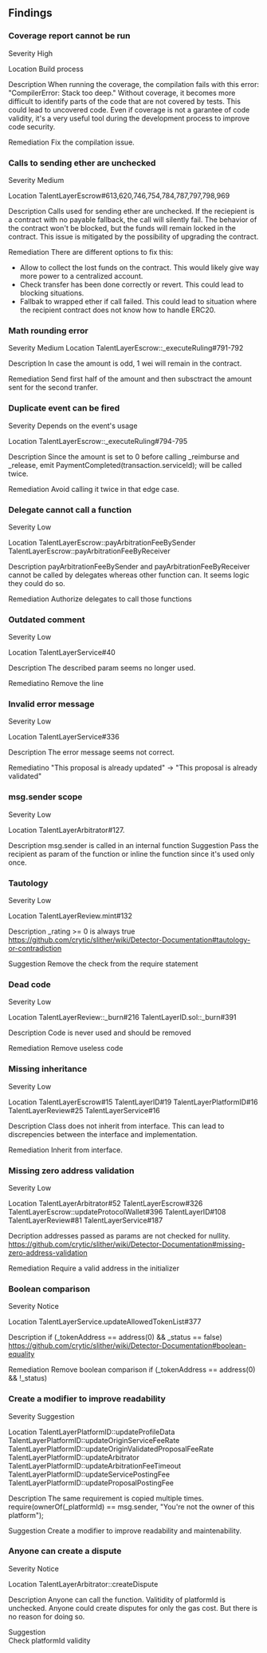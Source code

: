 ## Findings

### Coverage report cannot be run
Severity
High

Location
Build process

Description
When running the coverage, the compilation fails with this error: "CompilerError: Stack too deep."
Without coverage, it becomes more difficult to identify parts of the code that are not covered by tests. This could lead to uncovered code.
Even if coverage is not a garantee of code validity, it's a very useful tool during the development process to improve code security.

Remediation
Fix the compilation issue.

### Calls to sending ether are unchecked
Severity
Medium

Location
TalentLayerEscrow#613,620,746,754,784,787,797,798,969

Description
Calls used for sending ether are unchecked. If the reciepient is a contract with no payable fallback, the call will silently fail.
The behavior of the contract won't be blocked, but the funds will remain locked in the contract. This issue is mitigated by the possibility of upgrading the contract.

Remediation
There are different options to fix this:
- Allow to collect the lost funds on the contract. This would likely give way more power to a centralized account.
- Check transfer has been done correctly or revert. This could lead to blocking situations.
- Fallbak to wrapped ether if call failed. This could lead to situation where the recipient contract does not know how to handle ERC20.

### Math rounding error
Severity
Medium
Location 
TalentLayerEscrow::\_executeRuling#791-792

Description
In case the amount is odd, 1 wei will remain in the contract.

Remediation
Send first half of the amount and then subsctract the amount sent for the second tranfer.

### Duplicate event can be fired
Severity
Depends on the event's usage

Location
TalentLayerEscrow::\_executeRuling#794-795

Description
Since the amount is set to 0 before calling \_reimburse and \_release, emit PaymentCompleted(transaction.serviceId); will be called twice.

Remediation
Avoid calling it twice in that edge case.

### Delegate cannot call a function
Severity 
Low

Location
TalentLayerEscrow::payArbitrationFeeBySender
TalentLayerEscrow::payArbitrationFeeByReceiver

Description 
payArbitrationFeeBySender and payArbitrationFeeByReceiver cannot be called by delegates whereas other function can.
It seems logic they could do so.

Remediation
Authorize delegates to call those functions

### Outdated comment
Severity
Low

Location
TalentLayerService#40

Description
The described param seems no longer used.

Remediatino
Remove the line

### Invalid error message
Severity
Low

Location
TalentLayerService#336

Description
The error message seems not correct.

Remediatino
"This proposal is already updated" -> "This proposal is already validated"

### msg.sender scope
Severity
Low

Location
TalentLayerArbitrator#127.

Description
msg.sender is called in an internal function
Suggestion
Pass the recipient as param of the function or inline the function since it's used only once.

### Tautology
Severity
Low

Location
TalentLayerReview.mint#132

Description
\_rating >= 0 is always true
https://github.com/crytic/slither/wiki/Detector-Documentation#tautology-or-contradiction

Suggestion
Remove the check from the require statement

### Dead code
Severity
Low

Location
TalentLayerReview::\_burn#216
TalentLayerID.sol::\_burn#391

Description
Code is never used and should be removed

Remediation
Remove useless code

### Missing inheritance
Severity
Low

Location
TalentLayerEscrow#15
TalentLayerID#19
TalentLayerPlatformID#16
TalentLayerReview#25
TalentLayerService#16

Description
Class does not inherit from interface. This can lead to discrepencies between the interface and implementation.

Remediation
Inherit from interface.


### Missing zero address validation
Severity 
Low

Location 
TalentLayerArbitrator#52
TalentLayerEscrow#326
TalentLayerEscrow::updateProtocolWallet#396
TalentLayerID#108
TalentLayerReview#81
TalentLayerService#187

Decription 
addresses passed as params are not checked for nullity.
https://github.com/crytic/slither/wiki/Detector-Documentation#missing-zero-address-validation

Remediation
Require a valid address in the initializer

### Boolean comparison
Severity
Notice

Location
TalentLayerService.updateAllowedTokenList#377

Description
if (\_tokenAddress == address(0) && \_status == false)
https://github.com/crytic/slither/wiki/Detector-Documentation#boolean-equality

Remediation 
Remove boolean comparison 
if (\_tokenAddress == address(0) && !\_status)

### Create a modifier to improve readability
Severity 
Suggestion

Location
TalentLayerPlatformID::updateProfileData
TalentLayerPlatformID::updateOriginServiceFeeRate
TalentLayerPlatformID::updateOriginValidatedProposalFeeRate
TalentLayerPlatformID::updateArbitrator
TalentLayerPlatformID::updateArbitrationFeeTimeout
TalentLayerPlatformID::updateServicePostingFee
TalentLayerPlatformID::updateProposalPostingFee
 
Description 
The same requirement is copied multiple times.
require(ownerOf(\_platformId) == msg.sender, "You're not the owner of this platform");

Suggestion
Create a modifier to improve readability and maintenability.

### Anyone can create a dispute
Severity 
Notice

Location
TalentLayerArbitrator::createDispute

Description
Anyone can call the function. Valitidity of platformId is unchecked. 
Anyone could create disputes for only the gas cost.
But there is no reason for doing so.

Suggestion  
Check platformId validity